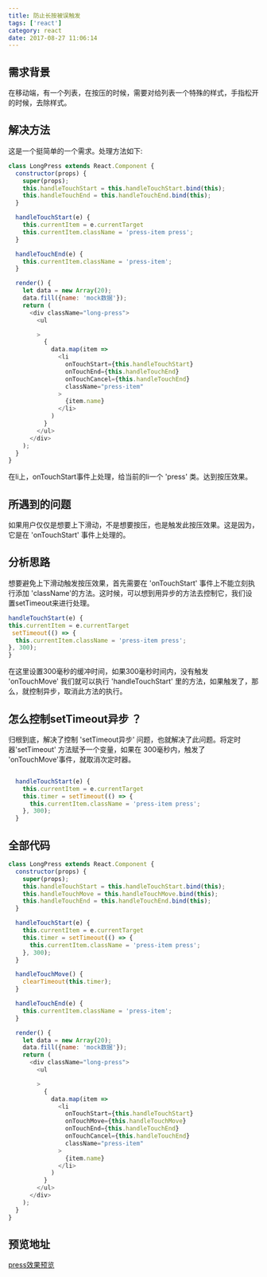 ```yaml
---
title: 防止长按被误触发
tags: ['react']
category: react
date: 2017-08-27 11:06:14
---
```


## 需求背景
在移动端，有一个列表，在按压的时候，需要对给列表一个特殊的样式，手指松开的时候，去除样式。

## 解决方法
这是一个挺简单的一个需求。处理方法如下:
```javascript
class LongPress extends React.Component {
  constructor(props) {
    super(props);
    this.handleTouchStart = this.handleTouchStart.bind(this);
    this.handleTouchEnd = this.handleTouchEnd.bind(this);
  }

  handleTouchStart(e) {
    this.currentItem = e.currentTarget
    this.currentItem.className = 'press-item press';
  }

  handleTouchEnd(e) {
    this.currentItem.className = 'press-item';
  }

  render() {
    let data = new Array(20);
    data.fill({name: 'mock数据'});
    return (
      <div className="long-press">
        <ul

        >
          {
            data.map(item =>
              <li
                onTouchStart={this.handleTouchStart}
                onTouchEnd={this.handleTouchEnd}
                onTouchCancel={this.handleTouchEnd}
                className="press-item"
              >
                {item.name}
              </li>
            )
          }
        </ul>
      </div>
    );
  }
}
```
在li上，onTouchStart事件上处理，给当前的li一个 'press' 类。达到按压效果。

## 所遇到的问题
如果用户仅仅是想要上下滑动，不是想要按压，也是触发此按压效果。这是因为，它是在 'onTouchStart' 事件上处理的。

## 分析思路
想要避免上下滑动触发按压效果，首先需要在 'onTouchStart' 事件上不能立刻执行添加 'className'的方法。这时候，可以想到用异步的方法去控制它，我们设置setTimeout来进行处理。
```javascript
handleTouchStart(e) {
this.currentItem = e.currentTarget
 setTimeout(() => {
  this.currentItem.className = 'press-item press';
}, 300);
}
```
在这里设置300毫秒的缓冲时间，如果300毫秒时间内，没有触发 'onTouchMove' 我们就可以执行 'handleTouchStart' 里的方法，如果触发了，那么，就控制异步，取消此方法的执行。

## 怎么控制setTimeout异步 ？
归根到底，解决了控制 'setTimeout异步' 问题，也就解决了此问题。将定时器'setTimeout' 方法赋予一个变量，如果在 300毫秒内，触发了 'onTouchMove'事件，就取消次定时器。
```javascript

  handleTouchStart(e) {
    this.currentItem = e.currentTarget
    this.timer = setTimeout(() => {
      this.currentItem.className = 'press-item press';
    }, 300);
  }

```

## 全部代码
```javascript
class LongPress extends React.Component {
  constructor(props) {
    super(props);
    this.handleTouchStart = this.handleTouchStart.bind(this);
    this.handleTouchMove = this.handleTouchMove.bind(this);
    this.handleTouchEnd = this.handleTouchEnd.bind(this);
  }

  handleTouchStart(e) {
    this.currentItem = e.currentTarget
    this.timer = setTimeout(() => {
      this.currentItem.className = 'press-item press';
    }, 300);
  }

  handleTouchMove() {
    clearTimeout(this.timer);
  }

  handleTouchEnd(e) {
    this.currentItem.className = 'press-item';
  }

  render() {
    let data = new Array(20);
    data.fill({name: 'mock数据'});
    return (
      <div className="long-press">
        <ul

        >
          {
            data.map(item =>
              <li
                onTouchStart={this.handleTouchStart}
                onTouchMove={this.handleTouchMove}
                onTouchEnd={this.handleTouchEnd}
                onTouchCancel={this.handleTouchEnd}
                className="press-item"
              >
                {item.name}
              </li>
            )
          }
        </ul>
      </div>
    );
  }
}
```

## 预览地址
[press效果预览](../themes/next/source/react/index.html)

